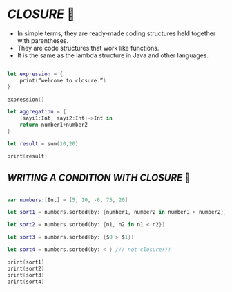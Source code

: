 # _CLOSURE_ 📂

- In simple terms, they are ready-made coding structures held together with parentheses.
- They are code structures that work like functions.
- It is the same as the lambda structure in Java and other languages.

```swift

let expression = {
    print(“welcome to closure.”)
}

expression()

let aggregation = {
    (sayi1:Int, sayi2:Int)->Int in
    return number1+number2
}

let result = sum(10,20)

print(result)

```


## _WRITING A CONDITION WITH CLOSURE_ 📂

```swift

var numbers:[Int] = [5, 10, -6, 75, 20]

let sort1 = numbers.sorted(by: {number1, number2 in number1 > number2})

let sort2 = numbers.sorted(by: {n1, n2 in n1 < n2})

let sort3 = numbers.sorted(by: {$0 > $1})

let sort4 = numbers.sorted(by: < ) /// not closure!!!

print(sort1)
print(sort2)
print(sort3)
print(sort4)

```
